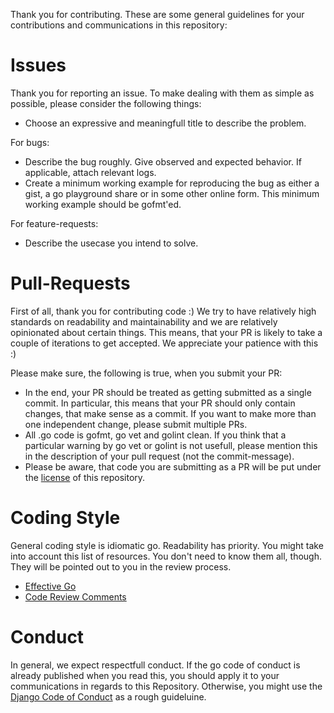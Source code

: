 Thank you for contributing. These are some general guidelines for your
contributions and communications in this repository:

Issues
===

Thank you for reporting an issue. To make dealing with them as simple as
possible, please consider the following things:
* Choose an expressive and meaningfull title to describe the problem.

For bugs:
* Describe the bug roughly. Give observed and expected behavior. If applicable,
  attach relevant logs.
* Create a minimum working example for reproducing the bug as either
  a gist, a go playground share or in some other online form. This minimum
  working example should be gofmt'ed.

For feature-requests:
* Describe the usecase you intend to solve.

Pull-Requests
===

First of all, thank you for contributing code :) We try to have relatively high
standards on readability and maintainability and we are relatively opinionated
about certain things. This means, that your PR is likely to take a couple of
iterations to get accepted. We appreciate your patience with this :)

Please make sure, the following is true, when you submit your PR:
* In the end, your PR should be treated as getting submitted as a single
  commit. In particular, this means that your PR should only contain changes,
  that make sense as a commit. If you want to make more than one independent
  change, please submit multiple PRs.
* All .go code is gofmt, go vet and golint clean. If you think that a
  particular warning by go vet or golint is not usefull, please mention this
  in the description of your pull request (not the commit-message).
* Please be aware, that code you are submitting as a PR will be put under the
  [license](LICENSE) of this repository.

Coding Style
===

General coding style is idiomatic go. Readability has priority. You might take
into account this list of resources. You don't need to know them all, though.
They will be pointed out to you in the review process.
* [Effective Go](https://golang.org/doc/effective_go.html)
* [Code Review Comments](https://github.com/golang/go/wiki/CodeReviewComments)

Conduct
===

In general, we expect respectfull conduct. If the go code of conduct is already
published when you read this, you should apply it to your communications in
regards to this Repository. Otherwise, you might use the [Django Code of
Conduct](https://www.djangoproject.com/conduct/) as a rough guideluine.
